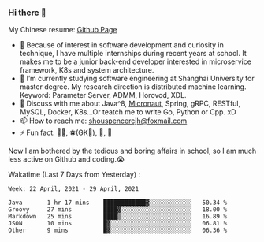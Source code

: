 ### Hi there 👋

My Chinese resume: [Github Page](https://spencercjh.github.io/resume/)

- 🔭 Because of interest in software development and curiosity in technique, I have multiple internships during recent years at school. It makes me to be a junior back-end developer interested in microservice framework, K8s and system architecture.
- 🌱 I’m currently studying software engineering at Shanghai University for master degree. My research direction is distributed machine learning. Keyword: Parameter Server, ADMM, Horovod, XDL.
- 💬 Discuss with me about Java^8, [Micronaut](http://micronaut.io/), Spring, gRPC, RESTful, MySQL, Docker, K8s...Or teatch me to write Go, Python or Cpp. xD
- 📫 How to reach me: shouspencercjh@foxmail.com
- ⚡ Fun fact: 🚴‍♂️, ⚽(GK🥅), 🏓, 🏸

Now I am bothered by the tedious and boring affairs in school, so I am much less active on Github and coding.😭

Wakatime (Last 7 Days from Yesterday) :

<!--START_SECTION:waka-->
```text
Week: 22 April, 2021 - 29 April, 2021

Java       1 hr 17 mins    ████████████▓░░░░░░░░░░░░   50.34 % 
Groovy     27 mins         ████▓░░░░░░░░░░░░░░░░░░░░   18.00 % 
Markdown   25 mins         ████▒░░░░░░░░░░░░░░░░░░░░   16.89 % 
JSON       10 mins         █▓░░░░░░░░░░░░░░░░░░░░░░░   06.81 % 
Other      9 mins          █▓░░░░░░░░░░░░░░░░░░░░░░░   06.36 % 
```
<!--END_SECTION:waka-->
